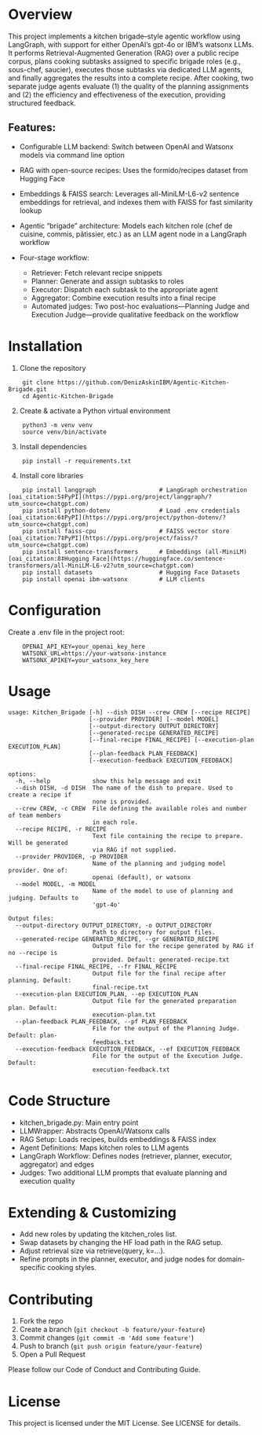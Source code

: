 # Overview

This project implements a kitchen brigade–style agentic workflow using LangGraph, with support for either OpenAI’s gpt-4o or IBM’s watsonx LLMs. It performs Retrieval-Augmented Generation (RAG) over a public recipe corpus, plans cooking subtasks assigned to specific brigade roles (e.g., sous-chef, saucier), executes those subtasks via dedicated LLM agents, and finally aggregates the results into a complete recipe. After cooking, two separate judge agents evaluate (1) the quality of the planning assignments and (2) the efficiency and effectiveness of the execution, providing structured feedback.

## Features:

- Configurable LLM backend: Switch between OpenAI and Watsonx models via command line option

- RAG with open-source recipes: Uses the formido/recipes dataset from Hugging Face

- Embeddings & FAISS search: Leverages all-MiniLM-L6-v2 sentence embeddings for retrieval, and indexes them with FAISS for fast similarity lookup

- Agentic “brigade” architecture: Models each kitchen role (chef de cuisine, commis, pâtissier, etc.) as an LLM agent node in a LangGraph workflow

- Four-stage workflow:
  - Retriever: Fetch relevant recipe snippets
  - Planner: Generate and assign subtasks to roles
  - Executor: Dispatch each subtask to the appropriate agent
  - Aggregator: Combine execution results into a final recipe
  - Automated judges: Two post-hoc evaluations—Planning Judge and Execution Judge—provide qualitative feedback on the workflow

# Installation

1. Clone the repository
```
    git clone https://github.com/DenizAskinIBM/Agentic-Kitchen-Brigade.git
    cd Agentic-Kitchen-Brigade
```

2. Create & activate a Python virtual environment
```
    python3 -m venv venv
    source venv/bin/activate
```

3.	Install dependencies
```
    pip install -r requirements.txt
```

4.	Install core libraries
```
    pip install langgraph                  # LangGraph orchestration  [oai_citation:5‡PyPI](https://pypi.org/project/langgraph/?utm_source=chatgpt.com)
    pip install python-dotenv              # Load .env credentials  [oai_citation:6‡PyPI](https://pypi.org/project/python-dotenv/?utm_source=chatgpt.com)
    pip install faiss-cpu                  # FAISS vector store  [oai_citation:7‡PyPI](https://pypi.org/project/faiss/?utm_source=chatgpt.com)
    pip install sentence-transformers      # Embeddings (all-MiniLM)  [oai_citation:8‡Hugging Face](https://huggingface.co/sentence-transformers/all-MiniLM-L6-v2?utm_source=chatgpt.com)
    pip install datasets                   # Hugging Face Datasets  
    pip install openai ibm-watsonx         # LLM clients  
```

# Configuration

Create a .env file in the project root:
```
    OPENAI_API_KEY=your_openai_key_here
    WATSONX_URL=https://your-watsonx-instance
    WATSONX_APIKEY=your_watsonx_key_here
```

# Usage

```
usage: Kitchen_Brigade [-h] --dish DISH --crew CREW [--recipe RECIPE]
                       [--provider PROVIDER] [--model MODEL]
                       [--output-directory OUTPUT_DIRECTORY]
                       [--generated-recipe GENERATED_RECIPE]
                       [--final-recipe FINAL_RECIPE] [--execution-plan EXECUTION_PLAN]
                       [--plan-feedback PLAN_FEEDBACK]
                       [--execution-feedback EXECUTION_FEEDBACK]

options:
  -h, --help            show this help message and exit
  --dish DISH, -d DISH  The name of the dish to prepare. Used to create a recipe if
                        none is provided.
  --crew CREW, -c CREW  File defining the available roles and number of team members
                        in each role.
  --recipe RECIPE, -r RECIPE
                        Text file containing the recipe to prepare. Will be generated
                        via RAG if not supplied.
  --provider PROVIDER, -p PROVIDER
                        Name of the planning and judging model provider. One of:
                        openai (default), or watsonx
  --model MODEL, -m MODEL
                        Name of the model to use of planning and judging. Defaults to
                        'gpt-4o'

Output files:
  --output-directory OUTPUT_DIRECTORY, -o OUTPUT_DIRECTORY
                        Path to directory for output files.
  --generated-recipe GENERATED_RECIPE, --gr GENERATED_RECIPE
                        Output file for the recipe generated by RAG if no --recipe is
                        provided. Default: generated-recipe.txt
  --final-recipe FINAL_RECIPE, --fr FINAL_RECIPE
                        Output file for the final recipe after planning. Default:
                        final-recipe.txt
  --execution-plan EXECUTION_PLAN, --ep EXECUTION_PLAN
                        Output file for the generated preparation plan. Default:
                        execution-plan.txt
  --plan-feedback PLAN_FEEDBACK, --pf PLAN_FEEDBACK
                        File for the output of the Planning Judge. Default: plan-
                        feedback.txt
  --execution-feedback EXECUTION_FEEDBACK, --ef EXECUTION_FEEDBACK
                        File for the output of the Execution Judge. Default:
                        execution-feedback.txt
```

# Code Structure

- kitchen_brigade.py: Main entry point
- LLMWrapper: Abstracts OpenAI/Watsonx calls
- RAG Setup: Loads recipes, builds embeddings & FAISS index
- Agent Definitions: Maps kitchen roles to LLM agents
- LangGraph Workflow: Defines nodes (retriever, planner, executor, aggregator) and edges
- Judges: Two additional LLM prompts that evaluate planning and execution quality

# Extending & Customizing

- Add new roles by updating the kitchen_roles list.
- Swap datasets by changing the HF load path in the RAG setup.
- Adjust retrieval size via retrieve(query, k=…).
- Refine prompts in the planner, executor, and judge nodes for domain-specific cooking styles.

# Contributing

1. Fork the repo
2. Create a branch (`git checkout -b feature/your-feature`)
3. Commit changes (`git commit -m 'Add some feature'`)
4. Push to branch (`git push origin feature/your-feature`)
5. Open a Pull Request

Please follow our Code of Conduct and Contributing Guide.

# License

This project is licensed under the MIT License. See LICENSE for details.